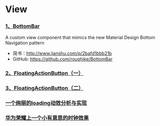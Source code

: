 # View
### [1、BottomBar]
A custom view component that mimics the new Material Design Bottom Navigation pattern
* 简书：http://www.jianshu.com/p/2bafd1bbb21b
* GitHub: https://github.com/roughike/BottomBar
### [2、FloatingActionButton（一）]
### [3、FloatingActionButton（二）]
### [一个绚丽的loading动效分析与实现]
### [华为荣耀上一个小有意思的时钟效果]




[3、FloatingActionButton（二）]:https://github.com/makovkastar/FloatingActionButton
[2、FloatingActionButton（一）]:https://github.com/Clans/FloatingActionButton
[1、BottomBar]:https://github.com/roughike/BottomBar

[一个绚丽的loading动效分析与实现]:http://blog.csdn.net/tianjian4592/article/details/44538605
[华为荣耀上一个小有意思的时钟效果]:http://blog.csdn.net/tianjian4592/article/details/53415647